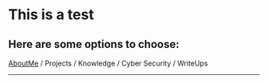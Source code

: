 # This is a test

## Here are some options to choose: 

[AboutMe](/pages/aboutme.md) / Projects / Knowledge / Cyber Security / WriteUps

----------------
